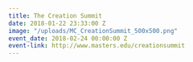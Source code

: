 ```yaml
---
title: The Creation Summit
date: 2018-01-22 23:33:00 Z
image: "/uploads/MC_CreationSummit_500x500.png"
event_date: 2018-02-24 00:00:00 Z
event-link: http://www.masters.edu/creationsummit
---
```


